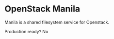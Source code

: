 OpenStack Manila
================

Manila is a shared filesystem service for Openstack.

Production ready?
No

